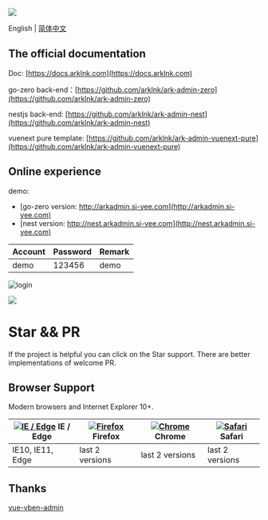 ![](https://docs.arklnk.com/images/ark-admin.png)

English | [简体中文](README-cn.md)

## The official documentation

Doc: [https://docs.arklnk.com](https://docs.arklnk.com)

go-zero back-end：[https://github.com/arklnk/ark-admin-zero](https://github.com/arklnk/ark-admin-zero)

nestjs back-end: [https://github.com/arklnk/ark-admin-nest](https://github.com/arklnk/ark-admin-nest)

vuenext pure template: [https://github.com/arklnk/ark-admin-vuenext-pure](https://github.com/arklnk/ark-admin-vuenext-pure)

## Online experience

demo: 

- [go-zero version: http://arkadmin.si-yee.com](http://arkadmin.si-yee.com)
- [nest version: http://nest.arkadmin.si-yee.com](http://nest.arkadmin.si-yee.com)

| Account | Password | Remark |
| ------- | -------- | ------ |
| demo    | 123456   | demo   |

![login](https://docs.arklnk.com/images/zero/login.png)

![](https://docs.arklnk.com/images/zero/menu.png)

# Star && PR

If the project is helpful you can click on the Star support. There are better implementations of welcome PR.

## Browser Support

Modern browsers and Internet Explorer 10+.

| [![IE / Edge](https://raw.githubusercontent.com/alrra/browser-logos/master/src/edge/edge_48x48.png)](https://godban.github.io/browsers-support-badges/) IE / Edge | [![Firefox](https://raw.githubusercontent.com/alrra/browser-logos/master/src/firefox/firefox_48x48.png)](https://godban.github.io/browsers-support-badges/) Firefox | [![Chrome](https://raw.githubusercontent.com/alrra/browser-logos/master/src/chrome/chrome_48x48.png)](https://godban.github.io/browsers-support-badges/) Chrome | [![Safari](https://raw.githubusercontent.com/alrra/browser-logos/master/src/safari/safari_48x48.png)](https://godban.github.io/browsers-support-badges/) Safari |
| ------------------------------------------------------------ | ------------------------------------------------------------ | ------------------------------------------------------------ | ------------------------------------------------------------ |
| IE10, IE11, Edge                                             | last 2 versions                                              | last 2 versions                                              | last 2 versions                                              |

## Thanks

[vue-vben-admin](https://github.com/vbenjs/vue-vben-admin)

